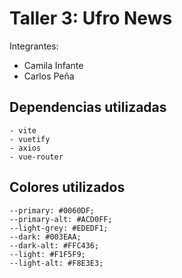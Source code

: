 # Taller 3: Ufro News
Integrantes:
  - Camila Infante 
  - Carlos Peña
    
## Dependencias utilizadas

```
- vite
- vuetify
- axios
- vue-router
```

## Colores utilizados

```
--primary: #0060DF;
--primary-alt: #ACD0FF;
--light-grey: #EDEDF1;
--dark: #003EAA;
--dark-alt: #FFC436;
--light: #F1F5F9;
--light-alt: #F8E3E3;
```

